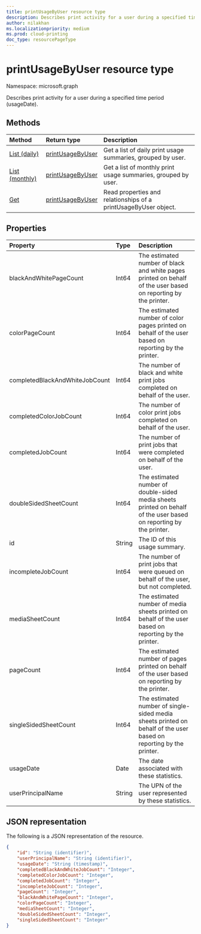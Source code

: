 ```yaml
---
title: printUsageByUser resource type
description: Describes print activity for a user during a specified time period (usageDate).
author: nilakhan
ms.localizationpriority: medium
ms.prod: cloud-printing
doc_type: resourcePageType
---
```


# printUsageByUser resource type

Namespace: microsoft.graph

Describes print activity for a user during a specified time period (usageDate).

## Methods
|Method|Return type|Description|
|:---|:---|:---|
| [List (daily)](../api/reportroot-list-dailyprintusagebyuser.md) | [printUsageByUser](printusagebyuser.md) | Get a list of daily print usage summaries, grouped by user. |
| [List (monthly)](../api/reportroot-list-monthlyprintusagebyuser.md) | [printUsageByUser](printusagebyuser.md) | Get a list of monthly print usage summaries, grouped by user. |
| [Get](../api/printusagebyuser-get.md) | [printUsageByUser](printusagebyuser.md) | Read properties and relationships of a printUsageByUser object. |

## Properties
|Property|Type|Description|
|:-------------|:------------|:------------|
|blackAndWhitePageCount|Int64|The estimated number of black and white pages printed on behalf of the user based on reporting by the printer.|
|colorPageCount|Int64|The estimated number of color pages printed on behalf of the user based on reporting by the printer.|
|completedBlackAndWhiteJobCount|Int64|The number of black and white print jobs completed on behalf of the user.|
|completedColorJobCount|Int64|The number of color print jobs completed on behalf of the user.|
|completedJobCount|Int64|The number of print jobs that were completed on behalf of the user.|
|doubleSidedSheetCount|Int64|The estimated number of double-sided media sheets printed on behalf of the user based on reporting by the printer.|
|id|String|The ID of this usage summary.|
|incompleteJobCount|Int64|The number of print jobs that were queued on behalf of the user, but not completed.|
|mediaSheetCount|Int64|The estimated number of media sheets printed on behalf of the user based on reporting by the printer.|
|pageCount|Int64|The estimated number of pages printed on behalf of the user based on reporting by the printer.|
|singleSidedSheetCount|Int64|The estimated number of single-sided media sheets printed on behalf of the user based on reporting by the printer.|
|usageDate|Date|The date associated with these statistics.|
|userPrincipalName|String|The UPN of the user represented by these statistics.|

## JSON representation
The following is a JSON representation of the resource.

<!-- {
  "blockType": "resource",
  "optionalProperties": [

  ],
  "@odata.type": "microsoft.graph.printUsageByUser"
}-->

```json
{
    "id": "String (identifier)",
    "userPrincipalName": "String (identifier)",
    "usageDate": "String (timestamp)",
    "completedBlackAndWhiteJobCount": "Integer",
    "completedColorJobCount": "Integer",
    "completedJobCount": "Integer",
    "incompleteJobCount": "Integer",
    "pageCount": "Integer",
    "blackAndWhitePageCount": "Integer",
    "colorPageCount": "Integer",
    "mediaSheetCount": "Integer",
    "doubleSidedSheetCount": "Integer",
    "singleSidedSheetCount": "Integer"
}
```

<!-- uuid: 8fcb5dbc-d5aa-4681-8e31-b001d5168d79
2015-10-25 14:57:30 UTC -->
<!-- {
  "type": "#page.annotation",
  "description": "printUsageByUser resource",
  "keywords": "",
  "section": "documentation",
  "tocPath": ""
}-->

